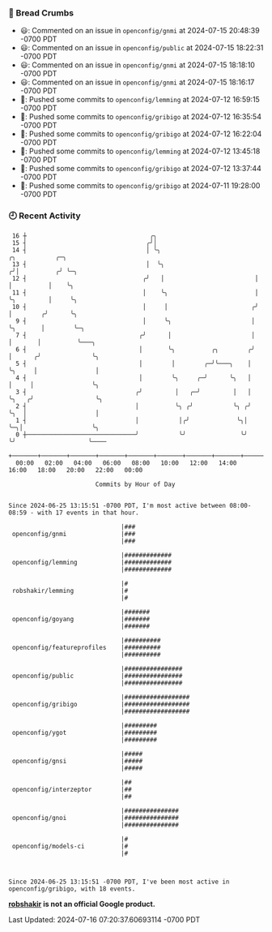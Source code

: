 ### 🍞 Bread Crumbs

 * 😃: Commented on an issue in `openconfig/gnmi` at 2024-07-15 20:48:39 -0700 PDT
 * 😃: Commented on an issue in `openconfig/public` at 2024-07-15 18:22:31 -0700 PDT
 * 😃: Commented on an issue in `openconfig/gnmi` at 2024-07-15 18:18:10 -0700 PDT
 * 😃: Commented on an issue in `openconfig/gnmi` at 2024-07-15 18:16:17 -0700 PDT
 * 🚢: Pushed some commits to `openconfig/lemming` at 2024-07-12 16:59:15 -0700 PDT
 * 🚢: Pushed some commits to `openconfig/gribigo` at 2024-07-12 16:35:54 -0700 PDT
 * 🚢: Pushed some commits to `openconfig/gribigo` at 2024-07-12 16:22:04 -0700 PDT
 * 🚢: Pushed some commits to `openconfig/lemming` at 2024-07-12 13:45:18 -0700 PDT
 * 🚢: Pushed some commits to `openconfig/gribigo` at 2024-07-12 13:37:44 -0700 PDT
 * 🚢: Pushed some commits to `openconfig/gribigo` at 2024-07-11 19:28:00 -0700 PDT

### 🕘 Recent Activity
```
 16 ┼                                  ╭╮
 15 ┤                                 ╭╯│
 14 ┤                                 │ ╰╮                           ╭╮           ╭─╮
 13 ┤                                 │  ╰╮                         ╭╯│          ╭╯ ╰─╮
 12 ┤                                ╭╯   │                         │ │          │    ╰╮
 11 ┤                                │    ╰╮                        │ ╰╮         │     ╰╮
 10 ┤                                │     │                       ╭╯  │        ╭╯      ╰╮
  9 ┤                                │     ╰╮                      │   ╰╮       │        ╰─╮
  7 ┤                               ╭╯      │                      │    │       │          ╰───╮
  6 ┤                               │       ╰╮          ╭╮        ╭╯    │      ╭╯              ╰╮
  5 ┤                               │        │        ╭─╯╰───╮    │     ╰╮     │                │
  4 ┤                               │        ╰╮     ╭─╯      ╰╮   │      │     │                ╰╮
  3 ┤                              ╭╯         │   ╭─╯         │   │      ╰╮   ╭╯                 ╰╮
  2 ┤                              │          ╰╮ ╭╯           ╰╮ ╭╯       ╰╮  │                   │
  1 ┤                              │           │╭╯             ╰╮│         ╰─╮│                   ╰╮
  0 ┼──────────────────────────────╯           ╰╯               ╰╯           ╰╯                    ╰────
    +───────+───────+───────+───────+───────+───────+───────+───────+───────+───────+───────+───────+────
  00:00   02:00   04:00   06:00   08:00   10:00   12:00   14:00   16:00   18:00   20:00   22:00   00:00   

						Commits by Hour of Day


Since 2024-06-25 13:15:51 -0700 PDT, I'm most active between 08:00-08:59 - with 17 events in that hour.

```



```
                               |###
 openconfig/gnmi               |###
                               |###

                               |#############
 openconfig/lemming            |#############
                               |#############

                               |#
 robshakir/lemming             |#
                               |#

                               |#######
 openconfig/goyang             |#######
                               |#######

                               |##########
 openconfig/featureprofiles    |##########
                               |##########

                               |################
 openconfig/public             |################
                               |################

                               |##################
 openconfig/gribigo            |##################
                               |##################

                               |#########
 openconfig/ygot               |#########
                               |#########

                               |#####
 openconfig/gnsi               |#####
                               |#####

                               |##
 openconfig/interzeptor        |##
                               |##

                               |###############
 openconfig/gnoi               |###############
                               |###############

                               |#
 openconfig/models-ci          |#
                               |#



Since 2024-06-25 13:15:51 -0700 PDT, I've been most active in openconfig/gribigo, with 18 events.

```
**[robshakir](mailto:robjs@google.com) is not an official Google product.**  


Last Updated: 2024-07-16 07:20:37.60693114 -0700 PDT
